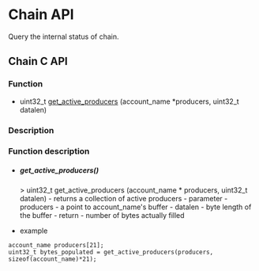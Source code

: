 # Chain API

Query the internal status of chain.

## Chain C API

### Function

- uint32_t 	[get_active_producers](#get_active_producers) (account_name *producers, uint32_t datalen)


### Description 

### Function description

- <h5> <span id="get_active_producers">get_active_producers()</span></h5>
    > uint32_t get_active_producers	(account_name * producers, uint32_t 	datalen)
    - returns a collection of active producers
    - parameter
        - producers - a point to account_name's buffer
        - datalen - byte length of the buffer
    - return
        - number of bytes actually filled
     
    
- example
```
account_name producers[21];
uint32_t bytes_populated = get_active_producers(producers, sizeof(account_name)*21);
```
